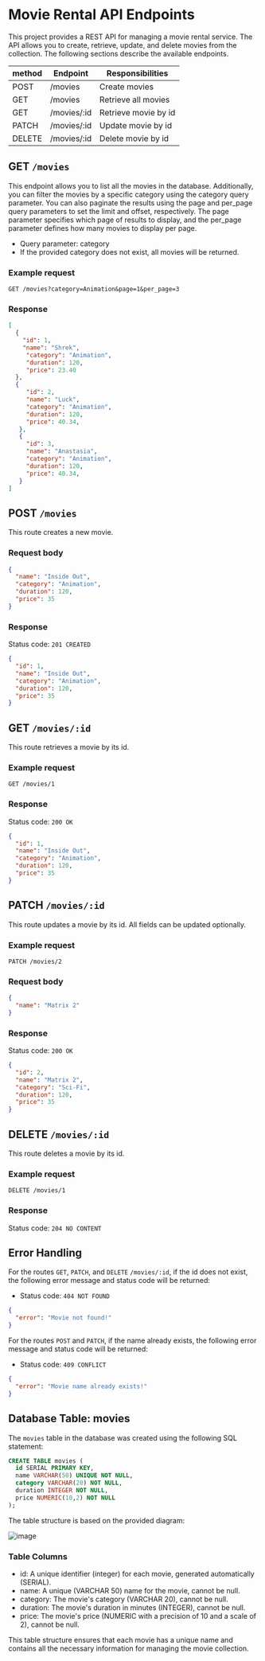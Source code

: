 # Movie Rental API Endpoints

This project provides a REST API for managing a movie rental service. The API allows you to create, retrieve, update, and delete movies from the collection. The following sections describe the available endpoints.

| method | Endpoint    | Responsibilities       |
| ------ | ----------- | ---------------------- |
| POST   | /movies     | Create movies          |
| GET    | /movies     | Retrieve all movies    |
| GET    | /movies/:id | Retrieve movie by id    |
| PATCH  | /movies/:id | Update movie by id     |
| DELETE | /movies/:id | Delete movie by id     |

## GET ```/movies```

This endpoint allows you to list all the movies in the database. Additionally, you can filter the movies by a specific category using the category query parameter. You can also paginate the results using the page and per_page query parameters to set the limit and offset, respectively. The page parameter specifies which page of results to display, and the per_page parameter defines how many movies to display per page.

- Query parameter: category
- If the provided category does not exist, all movies will be returned.

### Example request

```GET /movies?category=Animation&page=1&per_page=3```

### Response

```json
[
  {
    "id": 1,
    "name": "Shrek",
     "category": "Animation",
     "duration": 120,
     "price": 23.40
  },
  {
     "id": 2,
     "name": "Luck",
     "category": "Animation",
     "duration": 120,
     "price": 40.34,
   },
   {
     "id": 3,
     "name": "Anastasia",
     "category": "Animation",
     "duration": 120,
     "price": 40.34,
   }
]
```

## POST ```/movies```

This route creates a new movie.

### Request body

```json
{
  "name": "Inside Out",
  "category": "Animation",
  "duration": 120,
  "price": 35
}
```

### Response

Status code: ```201 CREATED```

```json
{
  "id": 1,
  "name": "Inside Out",
  "category": "Animation",
  "duration": 120,
  "price": 35
}
```

## GET ```/movies/:id```

This route retrieves a movie by its id.

### Example request

```GET /movies/1```

### Response

Status code: ```200 OK``` 

```json
{
  "id": 1,
  "name": "Inside Out",
  "category": "Animation",
  "duration": 120,
  "price": 35
}
```
## PATCH ```/movies/:id```

This route updates a movie by its id. All fields can be updated optionally.

### Example request

```PATCH /movies/2```

### Request body

```json
{
  "name": "Matrix 2"
}
```
### Response

Status code: ```200 OK```

```json
{
  "id": 2,
  "name": "Matrix 2",
  "category": "Sci-Fi",
  "duration": 120,
  "price": 35
}
```

## DELETE ```/movies/:id```

This route deletes a movie by its id.

### Example request

```DELETE /movies/1```

### Response

Status code: ```204 NO CONTENT```

## Error Handling

For the routes ```GET```, ```PATCH```, and ```DELETE``` ```/movies/:id```, if the id does not exist, the following error message and status code will be returned:

- Status code: ```404 NOT FOUND```

```json
{
  "error": "Movie not found!"
}
```
For the routes ```POST``` and ```PATCH```, if the name already exists, the following error message and status code will be returned:

- Status code: ```409 CONFLICT```

```json
{
  "error": "Movie name already exists!"
}
```

## Database Table: movies

The ```movies``` table in the database was created using the following SQL statement:

```sql
CREATE TABLE movies (
  id SERIAL PRIMARY KEY,
  name VARCHAR(50) UNIQUE NOT NULL,
  category VARCHAR(20) NOT NULL,
  duration INTEGER NOT NULL,
  price NUMERIC(10,2) NOT NULL
);
```
The table structure is based on the provided diagram:

![image](https://user-images.githubusercontent.com/105255009/230614385-a4a09032-2eaa-4a74-9e34-9891e9ae9673.png)

### Table Columns

- id: A unique identifier (integer) for each movie, generated automatically (SERIAL).
- name: A unique (VARCHAR 50) name for the movie, cannot be null.
- category: The movie's category (VARCHAR 20), cannot be null.
- duration: The movie's duration in minutes (INTEGER), cannot be null.
- price: The movie's price (NUMERIC with a precision of 10 and a scale of 2), cannot be null.

This table structure ensures that each movie has a unique name and contains all the necessary information for managing the movie collection.
